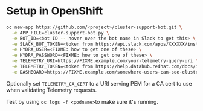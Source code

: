 # Setup in OpenShift

```sh
oc new-app https://github.com/<project>/cluster-support-bot.git \
  -e APP_FILE=cluster-support-bot.py \
  -e BOT_ID=<bot ID -- hover over the bot name in Slack to get this> \
  -e SLACK_BOT_TOKEN=<token from https://api.slack.com/apps/XXXXXX/install-on-team?> \
  -e HYDRA_USER=<FIXME: how to get one of these> \
  -e HYDRA_PASSWORD=<FIXME: how to get one of these> \
  -e TELEMETRY_URI=https://FIXME.example.com/your-telemetry-query-uri \
  -e TELEMETRY_TOKEN=<token from https://help.datahub.redhat.com/docs/interacting-with-telemetry-data> \
  -e DASHBOARD=https://FIXME.example.com/somewhere-users-can-see-cluster-details?cluster-id=
```

Optionally set `TELEMETRY_CA_CERT` to a URI serving PEM for a CA cert
to use when validating Telemetry requests.

Test by using `oc logs -f <podname>`to make sure it's running.
